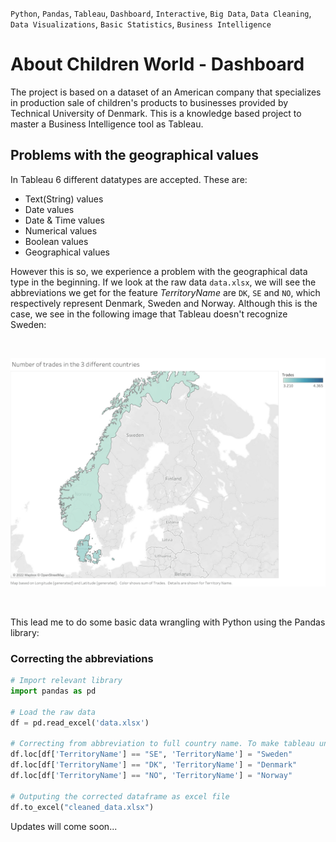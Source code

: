 `Python`, `Pandas`, `Tableau`, `Dashboard`, `Interactive`, `Big Data`, `Data Cleaning`, `Data Visualizations`, `Basic Statistics`, `Business Intelligence`

# About Children World - Dashboard
The project is based on a dataset of an American company that specializes in production sale of children's products to businesses 
provided by Technical University of Denmark. This is a knowledge based project to master a Business Intelligence tool as Tableau. 


## Problems with the geographical values

In Tableau 6 different datatypes are accepted. These are:
- Text(String) values 
- Date values
- Date & Time values
- Numerical values
- Boolean values
- Geographical values

However this is so, we experience a problem with the geographical data type in the beginning. If we look at the raw data `data.xlsx`, we will see 
the abbreviations we get for the feature *TerritoryName* are `DK`, `SE` and `NO`, which respectively represent Denmark, Sweden and Norway. Although
this is the case, we see in the following image that Tableau doesn't recognize Sweden:

<br>
<p align="center"> <img src="./images/raw_country_name_problem.png" alt="Drawing"/> </p>
<br>

This lead me to do some basic data wrangling with Python using the Pandas library:

###  Correcting the abbreviations

```python
# Import relevant library
import pandas as pd

# Load the raw data
df = pd.read_excel('data.xlsx')

# Correcting from abbreviation to full country name. To make tableau understand it.
df.loc[df['TerritoryName'] == "SE", 'TerritoryName'] = "Sweden"
df.loc[df['TerritoryName'] == "DK", 'TerritoryName'] = "Denmark"
df.loc[df['TerritoryName'] == "NO", 'TerritoryName'] = "Norway"

# Outputing the corrected dataframe as excel file
df.to_excel("cleaned_data.xlsx")  
```


Updates will come soon... 







